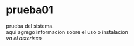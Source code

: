 # prueba01
prueba del sistema.  
aqui agrego informacion sobre el uso o instalacion  
*va el asterisco*
